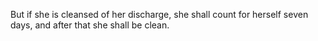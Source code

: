 But if she is cleansed of her discharge, she shall count for herself seven days, and after that she shall be clean.
